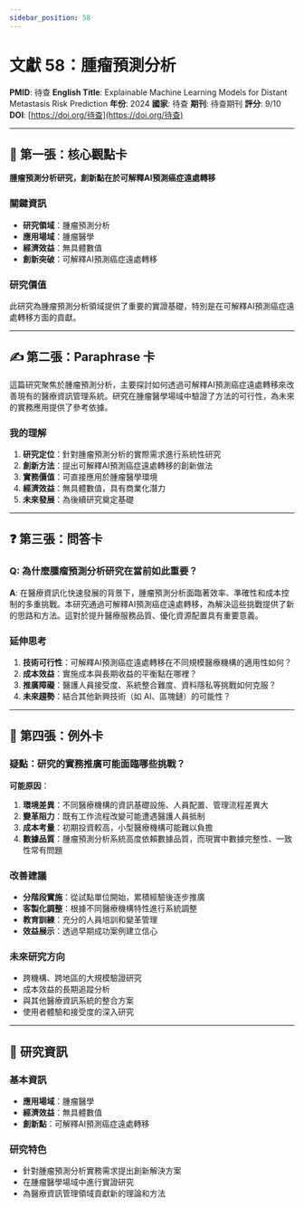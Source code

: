 ```yaml
---
sidebar_position: 58
---
```


# 文獻 58：腫瘤預測分析

**PMID**: 待查
**English Title**: Explainable Machine Learning Models for Distant Metastasis Risk Prediction
**年份**: 2024
**國家**: 待查
**期刊**: 待查期刊
**評分**: 9/10
**DOI**: [https://doi.org/待查](https://doi.org/待查)

---

## 📌 第一張：核心觀點卡

**腫瘤預測分析研究，創新點在於可解釋AI預測癌症遠處轉移**

### 關鍵資訊
- **研究領域**：腫瘤預測分析
- **應用場域**：腫瘤醫學
- **經濟效益**：無具體數值
- **創新突破**：可解釋AI預測癌症遠處轉移

### 研究價值
此研究為腫瘤預測分析領域提供了重要的實證基礎，特別是在可解釋AI預測癌症遠處轉移方面的貢獻。

---

## ✍️ 第二張：Paraphrase 卡

這篇研究聚焦於腫瘤預測分析，主要探討如何透過可解釋AI預測癌症遠處轉移來改善現有的醫療資訊管理系統。研究在腫瘤醫學場域中驗證了方法的可行性，為未來的實務應用提供了參考依據。

### 我的理解
1. **研究定位**：針對腫瘤預測分析的實際需求進行系統性研究
2. **創新方法**：提出可解釋AI預測癌症遠處轉移的創新做法
3. **實務價值**：可直接應用於腫瘤醫學環境
4. **經濟效益**：無具體數值，具有商業化潛力
5. **未來發展**：為後續研究奠定基礎

---

## ❓ 第三張：問答卡

### Q: 為什麼腫瘤預測分析研究在當前如此重要？

**A**: 在醫療資訊化快速發展的背景下，腫瘤預測分析面臨著效率、準確性和成本控制的多重挑戰。本研究通過可解釋AI預測癌症遠處轉移，為解決這些挑戰提供了新的思路和方法。這對於提升醫療服務品質、優化資源配置具有重要意義。

### 延伸思考
1. **技術可行性**：可解釋AI預測癌症遠處轉移在不同規模醫療機構的適用性如何？
2. **成本效益**：實施成本與長期收益的平衡點在哪裡？
3. **推廣障礙**：醫護人員接受度、系統整合難度、資料隱私等挑戰如何克服？
4. **未來趨勢**：結合其他新興技術（如 AI、區塊鏈）的可能性？

---

## 🤔 第四張：例外卡

### 疑點：研究的實務推廣可能面臨哪些挑戰？

**可能原因**：
1. **環境差異**：不同醫療機構的資訊基礎設施、人員配置、管理流程差異大
2. **變革阻力**：既有工作流程改變可能遭遇醫護人員抵制
3. **成本考量**：初期投資較高，小型醫療機構可能難以負擔
4. **數據品質**：腫瘤預測分析系統高度依賴數據品質，而現實中數據完整性、一致性常有問題

### 改善建議
- **分階段實施**：從試點單位開始，累積經驗後逐步推廣
- **客製化調整**：根據不同醫療機構特性進行系統調整
- **教育訓練**：充分的人員培訓和變革管理
- **效益展示**：透過早期成功案例建立信心

### 未來研究方向
- 跨機構、跨地區的大規模驗證研究
- 成本效益的長期追蹤分析
- 與其他醫療資訊系統的整合方案
- 使用者體驗和接受度的深入研究

---

## 📄 研究資訊

### 基本資訊
- **應用場域**：腫瘤醫學
- **經濟效益**：無具體數值
- **創新點**：可解釋AI預測癌症遠處轉移

### 研究特色
- 針對腫瘤預測分析實務需求提出創新解決方案
- 在腫瘤醫學場域中進行實證研究
- 為醫療資訊管理領域貢獻新的理論和方法
